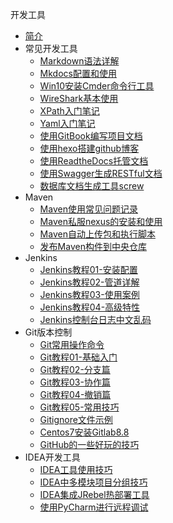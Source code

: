 开发工具
* [简介](markdown/General/Tools/_readme.md)
* 常见开发工具
    * [Markdown语法详解](markdown/General/Tools/Common/Markdown语法详解.md)
    * [Mkdocs配置和使用](markdown/General/Tools/Common/Mkdocs配置和使用.md)
    * [Win10安装Cmder命令行工具](markdown/General/Tools/Common/Win10安装Cmder命令行工具.md)
    * [WireShark基本使用](markdown/General/Tools/Common/WireShark基本使用.md)
    * [XPath入门笔记](markdown/General/Tools/Common/XPath入门笔记.md)
    * [Yaml入门笔记](markdown/General/Tools/Common/Yaml入门笔记.md)
    * [使用GitBook编写项目文档](markdown/General/Tools/Common/使用GitBook编写项目文档.md)
    * [使用hexo搭建github博客](markdown/General/Tools/Common/使用hexo搭建github博客.md)
    * [使用ReadtheDocs托管文档](markdown/General/Tools/Common/使用ReadtheDocs托管文档.md)
    * [使用Swagger生成RESTful文档](markdown/General/Tools/Common/使用Swagger生成RESTful文档.md)
    * [数据库文档生成工具screw](markdown/General/Tools/Common/数据库文档生成工具screw.md)
* Maven
    * [Maven使用常见问题记录](markdown/General/Tools/Maven/Maven使用常见问题记录.md)
    * [Maven私服nexus的安装和使用](markdown/General/Tools/Maven/Maven私服nexus的安装和使用.md)
    * [Maven自动上传包和执行脚本](markdown/General/Tools/Maven/Maven自动上传包和执行脚本.md)
    * [发布Maven构件到中央仓库](markdown/General/Tools/Maven/发布Maven构件到中央仓库.md)
* Jenkins
    * [Jenkins教程01-安装配置](markdown/General/Tools/Jenkins/Jenkins教程01-安装配置.md)
    * [Jenkins教程02-管道详解](markdown/General/Tools/Jenkins/Jenkins教程02-管道详解.md)
    * [Jenkins教程03-使用案例](markdown/General/Tools/Jenkins/Jenkins教程03-使用案例.md)
    * [Jenkins教程04-高级特性](markdown/General/Tools/Jenkins/Jenkins教程04-高级特性.md)
    * [Jenkins控制台日志中文乱码](markdown/General/Tools/Jenkins/Jenkins控制台日志中文乱码.md)
* Git版本控制
    * [Git常用操作命令](markdown/General/Tools/Git/Git常用操作命令.md)
    * [Git教程01-基础入门](markdown/General/Tools/Git/Git教程01-基础入门.md)
    * [Git教程02-分支篇](markdown/General/Tools/Git/Git教程02-分支篇.md)
    * [Git教程03-协作篇](markdown/General/Tools/Git/Git教程03-协作篇.md)
    * [Git教程04-撤销篇](markdown/General/Tools/Git/Git教程04-撤销篇.md)
    * [Git教程05-常用技巧](markdown/General/Tools/Git/Git教程05-常用技巧.md)
    * [Gitignore文件示例](markdown/General/Tools/Git/Gitignore文件示例.md)
    * [Centos7安装Gitlab8.8](markdown/General/Tools/Git/Centos7安装Gitlab8.8.md)
    * [GitHub的一些好玩的技巧](markdown/General/Tools/Git/GitHub的一些好玩的技巧.md)
* IDEA开发工具
    * [IDEA工具使用技巧](markdown/General/Tools/IDEA/IDEA工具使用技巧.md)
    * [IDEA中多模块项目分组技巧](markdown/General/Tools/IDEA/IDEA中多模块项目分组技巧.md)
    * [IDEA集成JRebel热部署工具](markdown/General/Tools/IDEA/IDEA集成JRebel热部署工具.md)
    * [使用PyCharm进行远程调试](markdown/General/Tools/IDEA/使用PyCharm进行远程调试.md)

